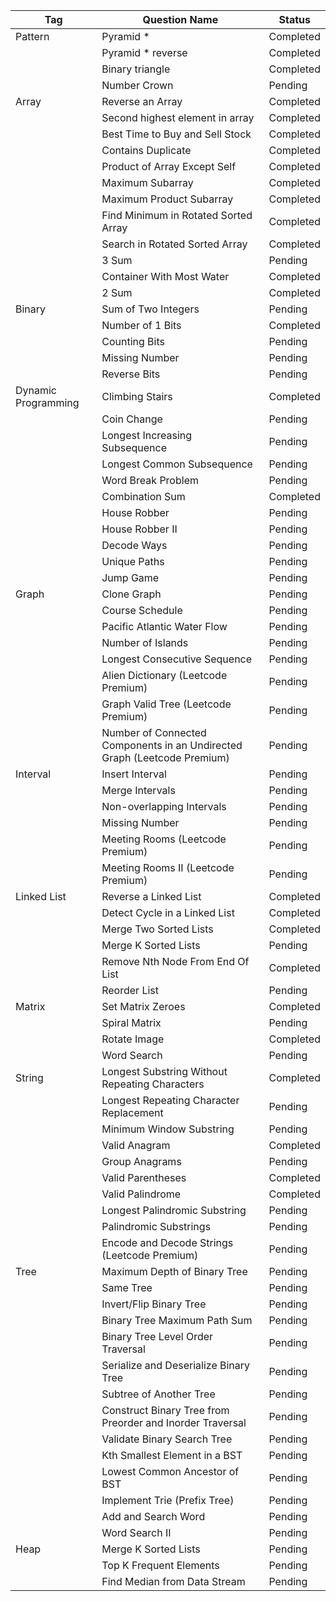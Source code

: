 | Tag                 | Question Name                                                            | Status    |
|---------------------|--------------------------------------------------------------------------|-----------|
| Pattern             | Pyramid *                                                                | Completed |
|                     | Pyramid * reverse                                                        | Completed |
|                     | Binary triangle                                                          | Completed |
|                     | Number Crown                                                             | Pending   |
| Array               | Reverse an Array                                                         | Completed |
|                     | Second highest element in array                                          | Completed |
|                     | Best Time to Buy and Sell Stock                                          | Completed |
|                     | Contains Duplicate                                                       | Completed |
|                     | Product of Array Except Self                                             | Completed |
|                     | Maximum Subarray                                                         | Completed |
|                     | Maximum Product Subarray                                                 | Completed |
|                     | Find Minimum in Rotated Sorted Array                                     | Completed |
|                     | Search in Rotated Sorted Array                                           | Completed |
|                     | 3 Sum                                                                    | Pending   |
|                     | Container With Most Water                                                | Completed |
|                     | 2 Sum                                                                    | Completed |
| Binary              | Sum of Two Integers                                                      | Pending   |
|                     | Number of 1 Bits                                                         | Completed |
|                     | Counting Bits                                                            | Pending   |
|                     | Missing Number                                                           | Pending   |
|                     | Reverse Bits                                                             | Pending   |
| Dynamic Programming | Climbing Stairs                                                          | Completed |
|                     | Coin Change                                                              | Pending   |
|                     | Longest Increasing Subsequence                                           | Pending   |
|                     | Longest Common Subsequence                                               | Pending   |
|                     | Word Break Problem                                                       | Pending   |
|                     | Combination Sum                                                          | Completed |
|                     | House Robber                                                             | Pending   |
|                     | House Robber II                                                          | Pending   |
|                     | Decode Ways                                                              | Pending   |
|                     | Unique Paths                                                             | Pending   |
|                     | Jump Game                                                                | Pending   |
| Graph               | Clone Graph                                                              | Pending   |
|                     | Course Schedule                                                          | Pending   |
|                     | Pacific Atlantic Water Flow                                              | Pending   |
|                     | Number of Islands                                                        | Pending   |
|                     | Longest Consecutive Sequence                                             | Pending   |
|                     | Alien Dictionary (Leetcode Premium)                                      | Pending   |
|                     | Graph Valid Tree (Leetcode Premium)                                      | Pending   |
|                     | Number of Connected Components in an Undirected Graph (Leetcode Premium) | Pending   |
| Interval            | Insert Interval                                                          | Pending   |
|                     | Merge Intervals                                                          | Pending   |
|                     | Non-overlapping Intervals                                                | Pending   |
|                     | Missing Number                                                           | Pending   |
|                     | Meeting Rooms (Leetcode Premium)                                         | Pending   |
|                     | Meeting Rooms II (Leetcode Premium)                                      | Pending   |
| Linked List         | Reverse a Linked List                                                    | Completed |
|                     | Detect Cycle in a Linked List                                            | Completed |
|                     | Merge Two Sorted Lists                                                   | Completed |
|                     | Merge K Sorted Lists                                                     | Pending   |
|                     | Remove Nth Node From End Of List                                         | Completed |
|                     | Reorder List                                                             | Pending   |
| Matrix              | Set Matrix Zeroes                                                        | Completed |
|                     | Spiral Matrix                                                            | Pending   |
|                     | Rotate Image                                                             | Completed |
|                     | Word Search                                                              | Pending   |
| String              | Longest Substring Without Repeating Characters                           | Completed |
|                     | Longest Repeating Character Replacement                                  | Pending   |
|                     | Minimum Window Substring                                                 | Pending   |
|                     | Valid Anagram                                                            | Completed |
|                     | Group Anagrams                                                           | Pending   |
|                     | Valid Parentheses                                                        | Completed |
|                     | Valid Palindrome                                                         | Completed |
|                     | Longest Palindromic Substring                                            | Pending   |
|                     | Palindromic Substrings                                                   | Pending   |
|                     | Encode and Decode Strings (Leetcode Premium)                             | Pending   |
| Tree                | Maximum Depth of Binary Tree                                             | Pending   |
|                     | Same Tree                                                                | Pending   |
|                     | Invert/Flip Binary Tree                                                  | Pending   |
|                     | Binary Tree Maximum Path Sum                                             | Pending   |
|                     | Binary Tree Level Order Traversal                                        | Pending   |
|                     | Serialize and Deserialize Binary Tree                                    | Pending   |
|                     | Subtree of Another Tree                                                  | Pending   |
|                     | Construct Binary Tree from Preorder and Inorder Traversal                | Pending   |
|                     | Validate Binary Search Tree                                              | Pending   |
|                     | Kth Smallest Element in a BST                                            | Pending   |
|                     | Lowest Common Ancestor of BST                                            | Pending   |
|                     | Implement Trie (Prefix Tree)                                             | Pending   |
|                     | Add and Search Word                                                      | Pending   |
|                     | Word Search II                                                           | Pending   |
| Heap                | Merge K Sorted Lists                                                     | Pending   |
|                     | Top K Frequent Elements                                                  | Pending   |
|                     | Find Median from Data Stream                                             | Pending   |
